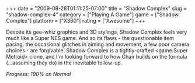 +++
date = "2009-08-28T01:11:25-07:00"
title = "Shadow Complex"
slug = "shadow-complex-4"
category = ["Playing A Game"]
game = ["Shadow Complex"]
platform = ["X360"]
rating = ["Awesome"]
+++

Despite its gee-whiz graphics and 3D stylings, Shadow Complex feels very much like a Super NES game.  And so its flaws - the questionable item pacing, the occasional glitches in aiming and movement, a few poor camera choices - are forgivable.  Shadow Complex is a tightly-crafted <game:Super Metroid> clone, and I'm looking forward to how Chair builds on the formula (...assuming they do) in the inevitable follow-up.

<i>Progress: 100\% on Normal</i>